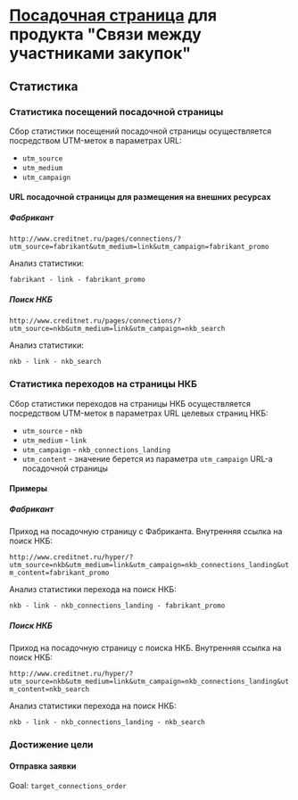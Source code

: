 # [Посадочная страница](http://www.creditnet.ru/pages/connections/?utm_source=github) для продукта "Связи между участниками закупок"

## Статистика

### Статистика посещений посадочной страницы

Сбор статистики посещений посадочной страницы осуществляется посредством UTM-меток в параметрах URL:
* `utm_source`
* `utm_medium`
* `utm_campaign`

#### URL посадочной страницы для размещения на внешних ресурсах

##### Фабрикант

`http://www.creditnet.ru/pages/connections/?utm_source=fabrikant&utm_medium=link&utm_campaign=fabrikant_promo`

Анализ статистики:

`fabrikant - link - fabrikant_promo`

##### Поиск НКБ

`http://www.creditnet.ru/pages/connections/?utm_source=nkb&utm_medium=link&utm_campaign=nkb_search`

Анализ статистики:

`nkb - link - nkb_search`

### Статистика переходов на страницы НКБ

Сбор статистики переходов на страницы НКБ осуществляется посредством UTM-меток в параметрах URL целевых страниц НКБ:
* `utm_source` - `nkb`
* `utm_medium` - `link`
* `utm_campaign` - `nkb_connections_landing`
* `utm_content` - значение берется из параметра `utm_campaign` URL-а посадочной страницы

#### Примеры

##### Фабрикант

Приход на посадочную страницу с Фабриканта.
Внутренняя ссылка на поиск НКБ:

`http://www.creditnet.ru/hyper/?utm_source=nkb&utm_medium=link&utm_campaign=nkb_connections_landing&utm_content=fabrikant_promo`

Анализ статистики перехода на поиск НКБ:

`nkb - link - nkb_connections_landing - fabrikant_promo`

##### Поиск НКБ

Приход на посадочную страницу с поиска НКБ.
Внутренняя ссылка на поиск НКБ:

`http://www.creditnet.ru/hyper/?utm_source=nkb&utm_medium=link&utm_campaign=nkb_connections_landing&utm_content=nkb_search`

Анализ статистики перехода на поиск НКБ:

`nkb - link - nkb_connections_landing - nkb_search`

### Достижение цели

#### Отправка заявки

Goal: `target_connections_order`
